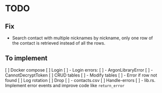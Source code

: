 # TODO

## Fix

- Search contact with multiple nicknames by nickname, only one row of the contact is retrieved instead of all the rows.

## To implement

[ ] Docker compose
[ ] Login
[ ] - Login errors:
[ ]   - ArgonLibraryError
[ ]   - CannotDecryptToken
[ ] CRUD tables
[ ] - Modify tables 
[ ] - Error if row not found
[ ] Log rotation
[ ] Drop
[ ] - contacts.csv
[ ] Handle-errors
[ ] - lib.rs. Implement error events and improve code like `return_error`
